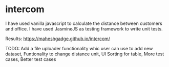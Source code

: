 # intercom

I have used vanilla javascript to calculate the distance between customers and office. I have used JasmineJS as testing framework to write  unit tests.

Results:  https://maheshgadge.github.io/intercom/

TODO:
Add a file uploader functionality whic user can use to add new dataset,
Funtionality to change distance unit,
UI Sorting for table,
More test cases,
Better test cases
